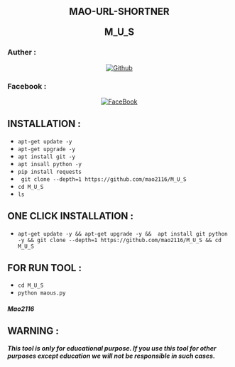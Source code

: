 <h2>
<p align="center" color='#686868ff'>MAO-URL-SHORTNER<p/>
 <p align="center">M_U_S</p>
</h2>

### Auther :
<p align="center">
<a href="https://github.com/mao2116"><img title="Github" src="https://img.shields.io/badge/mao2116-grey?style=for-the-badge&logo=github"></a> </p>

### Facebook :
<p align="center"> 
<a href="https://www.facebook.com/mao2116"><img title="FaceBook" src="https://img.shields.io/badge/FB-MAO COMMUNITY-lightgrey?style=for-the-badge&logo=facebook"></a>
</p>



## INSTALLATION  :

* `apt-get update -y`
* `apt-get upgrade -y`
* `apt install git -y`
* `apt insall python -y`
* `pip install requests`
* ` git clone --depth=1 https://github.com/mao2116/M_U_S`
* `cd M_U_S`
* `ls`

## ONE CLICK INSTALLATION :
* `apt-get update -y && apt-get upgrade -y &&  apt install git python -y && git clone --depth=1 https://github.com/mao2116/M_U_S && cd M_U_S `


## FOR RUN TOOL :
* `cd M_U_S`
* `python maous.py`



##### Mao2116

## WARNING : 
***This tool is only for educational purpose. If you use this tool for other purposes except education we will not be responsible in such cases.***

